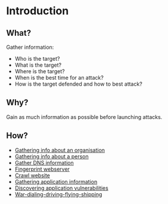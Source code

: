 # Introduction

## What?

Gather information:

* Who is the target?
* What is the target?
* Where is the target?
* When is the best time for an attack?
* How is the target defended and how to best attack?
 
## Why?

Gain as much information as possible before launching attacks.

## How?

* [Gathering info about an organisation](organisation.md)
* [Gathering info about a person](person.md)
* [Gather DNS information](dns.md)
* [Fingerprint webserver](fingerprint-webserver.md)
* [Crawl website](crawl-site.md)
* [Gathering application information](app.md)
* [Discovering application vulnerabilities](app-vulns.md)
* [War-dialing-driving-flying-shipping](war-dialing-driving-flying-shipping.md)
